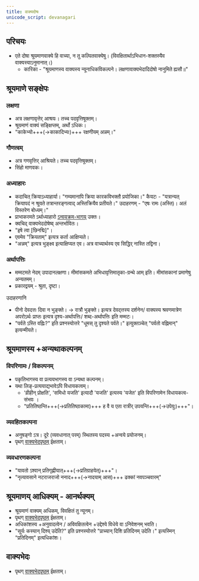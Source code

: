 ```yaml
---
title: वाक्यदोषः
unicode_script: devanagari
---
```


## परिचयः
- एते दोषा श्रूयमाणवाक्ये हि वाच्या, न तु कल्पितवाक्येषु। (विवक्षितार्थाऽभिधान-शक्तस्यैव वाक्यस्याऽनुमानात्।)
  - कारिका - "श्रूयमाणस्य वाक्यस्य न्यूनाधिकविकल्पने। लक्षणावाक्यभेदादिदोषो नानुमिते ह्यसौ॥"


## श्रूयमाणे सङ्क्षेपः
### लक्षणा
- अत्र लक्षणावृत्तेर् आश्रयः। तच्च पदवृत्तिषूक्तम्।
- श्रूयमाणं वाक्यं सङ्क्षिप्तम्, अर्थो ऽधिकः।
- "काकेभ्यो+++(→काकादिभ्यः)+++ रक्षणीयम् अन्नम्।"

### गौणत्वम्
- अत्र गणवृत्तिर् आश्रियते। तच्च पदवृत्तिषूक्तम्।
- सिंहो माणवकः।

### अध्याहारः
- कदाचित् क्रियाऽध्याहार्या। "गम्यमानापि क्रिया कारकविभक्तौ प्रयोजिका।" कैयटः - "यत्रान्यत् क्रियापदं न श्रूयते तत्रान्तरङ्गत्वाद् अस्तिक्रियैव प्रतीयते।" उदाहरणम् - "एषः रामः (अस्ति)। अलं विस्तरेण बोध्यम्।"
- प्राभाकरमते ऽर्थाध्याहारो [ऽन्वयक्रम-भागय्](anvaya-kramaH/) उक्तः।
- क्वचिद् वाक्यभेददोषेष्व् अन्तर्भावितः।
- "इषे त्वा [छिनद्मि]"।
- एवमेव "क्रियताम्" इत्यत्र कर्ता आक्षिप्यते। 
- "अन्नम्" इत्यत्र भुङ्क्ष्व इत्याक्षिप्यत एव। अत्र वाच्यार्थस्य एव सिद्धिर् नास्ति तद्विना।

### अर्थापत्तिः
- मम्मटमते नेदम् उपादानलक्षणा। मीमांसकमते अभिधावृत्तिमातृका-ग्रन्थे आम् इति। मीमांसकानां प्रमाणेषु अन्यतमम्।
- प्रकारद्वयम् - श्रुता, दृष्टा।

उदाहरणानि

- पीनो देवदत्तः दिवा न भुङ्क्ते। → रात्रौ भुङ्क्ते। इत्यत्र देवद्त्तस्य दर्शनेन/ वाक्यस्य श्रवणमात्रेण अपरोऽर्थः‌ प्राप्तः इत्यत्र दृश्य-अर्थापत्तिः/ शब्द-अर्थापत्तिः इति मम्मटः।
- "पर्वते ऽस्ति वह्निः?" इति प्रश्नस्योत्तरे "धूमस् तु दृश्यते पर्वते।" इत्युक्तञ्चेत् "पर्वतो वह्निमान्" इत्यन्मीयते।  


## श्रूयमाणस्य +अन्यथाकल्पनम्
### विपरिणामः / विकल्पनम्
- पकृतिभागस्य वा प्रत्ययभागस्य वा ऽन्यथा कल्पनम्।
- यथा लिङ्-प्रत्ययाद्यभावेऽपि विधायकत्वम्।
  - 'व्रीहीन् प्रोक्षति', 'समिधो यजति' इत्यादौ 'यजति' इत्यस्य 'यजेत' इति विपरिणामेन विधायकत्व-संभवः ।
  - "प्रतितिष्ठन्ति+++(→प्रतितिष्ठाकामा)+++ ह वै य एता रात्रीर् उपयन्ति+++(→उपेयुः)+++"।
 
### व्यवहितकल्पना
- अनुषङ्गो ऽत्र। दूरे (व्यवधानात् परम्) स्थितस्य पदस्य +अन्वये प्रयोजनम्।
- पृथग् [वाक्यभेदपृष्ठम्](../vAkyabhedaH/) ईक्षताम्।

### व्यवधारणकल्पना
- "यावतो ऽश्वान् प्रतिगृह्णीयात्+++(→प्रतिग्राहयेत्)+++"।
- "नृत्यावसाने नटराजराजो ननाद+++(→नादयाम् आस)+++ ढक्कां नवपञ्चवारम्"

## श्रूयमाणय् आधिक्यम् - आनर्थक्यम्
- श्रूयमाणं वाक्यम् अधिकम्, विवक्षितं तु न्यूनम्।
- पृथग् [वाक्यभेदपृष्ठम्](../vAkyabhedaH/) ईक्षताम्।
- अधिकांशस्य +अनुवादत्वेन / अविवक्षितत्वेन +उद्देश्ये विधेये वा ऽनिवेशनम् भवति।
- "सूर्यः कस्यान् दिश्य् उदेति?" इति प्रश्नस्योत्तरे "प्राच्यान् दिशि प्रतिदिनम् उदेति।" इत्यस्मिन् "प्रतिदिनम्" इत्यधिकांशः।

## वाक्यभेदः
- पृथग् [वाक्यभेदपृष्ठम्](../vAkyabhedaH/) ईक्षताम्।

